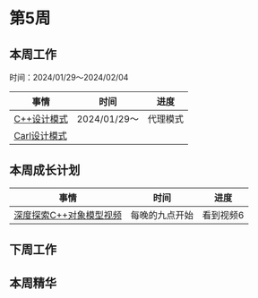 # 第5周

## 本周工作

时间：2024/01/29～2024/02/04

| 事情                                                         | 时间         | 进度     |
| ------------------------------------------------------------ | ------------ | -------- |
| [C++设计模式](https://www.bilibili.com/video/BV1Zd4y1t7HK?p=1&vd_source=c6838f09fbfc9766e04f0c65ca196c42) | 2024/01/29～ | 代理模式 |
| [Carl设计模式](https://kamacoder.com/designpattern.php)      |              |          |

## 本周成长计划

| 事情                                                         | 时间           | 进度      |
| ------------------------------------------------------------ | -------------- | --------- |
| [深度探索C++对象模型视频](https://www.youtube.com/watch?v=t0qMVTzoMiA&list=PLlWS0G6qVHx96YnVEDfgUCWbmFwmbQraO&index=2) | 每晚的九点开始 | 看到视频6 |

## 下周工作

## 本周精华

